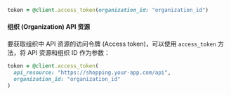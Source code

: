 ```ruby
token = @client.access_token(organization_id: "organization_id")
```

#### 组织 (Organization) API 资源

要获取组织中 API 资源的访问令牌 (Access token)，可以使用 `access_token` 方法，将 API 资源和组织 ID 作为参数：

```ruby
token = @client.access_token(
  api_resource: "https://shopping.your-app.com/api",
  organization_id: "organization_id"
)
```
